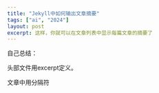 ```yaml
---
title: "Jekyll中如何输出文章摘要"
tags: ["ai", "2024"]
layout: post
excerpt: 这样，你就可以在文章列表中显示每篇文章的摘要了
---
```

自己总结：

头部文件用excerpt定义。

文章中用分隔符
>
<!--more-->








